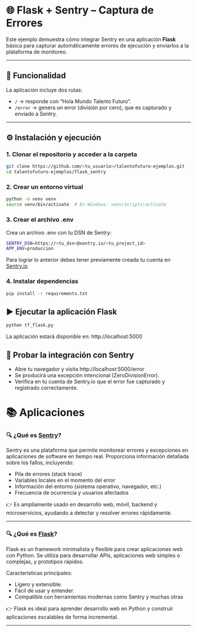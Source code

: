 # 🌐 Flask + Sentry – Captura de Errores

Este ejemplo demuestra cómo integrar Sentry en una aplicación **Flask** básica para capturar automáticamente errores de ejecución y enviarlos a la plataforma de monitoreo.

---

## 🚀 Funcionalidad

La aplicación incluye dos rutas:

- `/` → responde con “Hola Mundo Talento Futuro”.
- `/error` → genera un error (división por cero), que es capturado y enviado a Sentry.

---

## ⚙️ Instalación y ejecución

### 1. Clonar el repositorio y acceder a la carpeta

```bash
git clone https://github.com/<tu_usuario>/talentofuturo-ejemplos.git
cd talentofuturo-ejemplos/flask_sentry
```

### 2. Crear un entorno virtual
```bash
python -m venv venv
source venv/bin/activate  # En Windows: venv\Scripts\activate
```

### 3. Crear el archivo .env
Crea un archivo .env con tu DSN de Sentry:
```bash
SENTRY_DSN=https://<tu_dsn>@sentry.io/<tu_project_id>
APP_ENV=produccion
```
Para lograr lo anterior debes tener previamente creada tu cuenta en [Sentry.io](https://sentry.io/)

### 4. Instalar dependencias
```bash
pip install -r requirements.txt
```

## ▶️ Ejecutar la aplicación Flask
```bash
python tf_flask.py
```
La aplicación estará disponible en: http://localhost:5000

## 🧪 Probar la integración con Sentry
- Abre tu navegador y visita http://localhost:5000/error
- Se producirá una excepción intencional (ZeroDivisionError).
- Verifica en tu cuenta de Sentry.io que el error fue capturado y registrado correctamente.

# 📚 Aplicaciones

### 🔍 ¿Qué es [Sentry](https://sentry.io/)?

Sentry es una plataforma que permite monitorear errores y excepciones en aplicaciones de software en tiempo real. Proporciona información detallada sobre los fallos, incluyendo:

- Pila de errores (stack trace)
- Variables locales en el momento del error
- Información del entorno (sistema operativo, navegador, etc.)
- Frecuencia de ocurrencia y usuarios afectados

👉 Es ampliamente usado en desarrollo web, móvil, backend y microservicios, ayudando a detectar y resolver errores rápidamente.

---

### 🔍 ¿Qué es [Flask](https://flask.palletsprojects.com/)?

Flask es un framework minimalista y flexible para crear aplicaciones web con Python. Se utiliza para desarrollar APIs, aplicaciones web simples o complejas, y prototipos rápidos.

Características principales:

- Ligero y extensible.
- Fácil de usar y entender.
- Compatible con herramientas modernas como Sentry y muchas otras

👉 Flask es ideal para aprender desarrollo web en Python y construir aplicaciones escalables de forma incremental.

---







